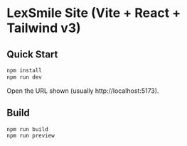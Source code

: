 # LexSmile Site (Vite + React + Tailwind v3)

## Quick Start
```bash
npm install
npm run dev
```
Open the URL shown (usually http://localhost:5173).

## Build
```bash
npm run build
npm run preview
```